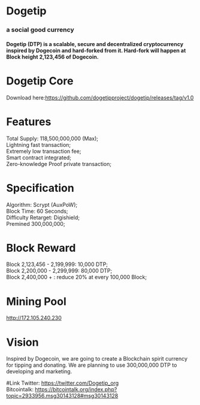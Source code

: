 # Dogetip
### a social good currency


#### Dogetip (DTP) is a scalable, secure and decentralized cryptocurrency inspired by Dogecoin and hard-forked from it.  Hard-fork will happen at Block height 2,123,456 of Dogecoin.

# Dogetip Core
Download here:https://github.com/dogetipproject/dogetip/releases/tag/v1.0 

# Features

Total Supply: 118,500,000,000 (Max);  
Lightning fast transaction;  
Extremely low transaction fee;  
Smart contract integrated;  
Zero-knowledge Proof private transaction;  

# Specification
Algorithm: Scrypt (AuxPoW);  
Block Time: 60 Seconds;  
Difficulty Retarget: Digishield;  
Premined 300,000,000;  

# Block Reward     
Block 2,123,456 - 2,199,999: 10,000 DTP;  
Block 2,200,000 - 2,299,999: 80,000 DTP;  
Block 2,400,000 + :  reduce 20%  at every 100,000 Block;  

# Mining Pool  
http://172.105.240.230



# Vision
Inspired by Dogecoin, we are going to create a Blockchain spirit currency for tipping  and donating.
We are planning to use 300,000,000 DTP to developing and marketing.


#Link
Twitter: https://twitter.com/Dogetip_org   
Bitcointalk: https://bitcointalk.org/index.php?topic=2933956.msg30143128#msg30143128
